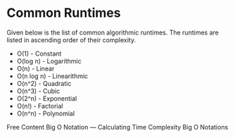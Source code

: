 # Common Runtimes

Given below is the list of common algorithmic runtimes. The runtimes are listed in ascending order of their complexity.

* O(1) - Constant
* O(log n) - Logarithmic
* O(n) - Linear
* O(n log n) - Linearithmic
* O(n^2) - Quadratic
* O(n^3) - Cubic
* O(2^n) - Exponential
* O(n!) - Factorial
* O(n^n) - Polynomial

<ResourceGroupTitle>Free Content</ResourceGroupTitle>
<BadgeLink colorScheme='red' badgeText='Watch' href='https://www.youtube.com/watch?v=Z0bH0cMY0E8'>Big O Notation — Calculating Time Complexity</BadgeLink>
<BadgeLink colorScheme='yellow' badgeText='Read' href='https://www.youtube.com/watch?v=V6mKVRU1evU'>Big O Notations</BadgeLink>

